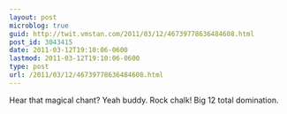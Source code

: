 ```yaml
---
layout: post
microblog: true
guid: http://twit.vmstan.com/2011/03/12/46739778636484608.html
post_id: 3043415
date: 2011-03-12T19:10:06-0600
lastmod: 2011-03-12T19:10:06-0600
type: post
url: /2011/03/12/46739778636484608.html
---
```

Hear that magical chant? Yeah buddy. Rock chalk! Big 12 total domination.
